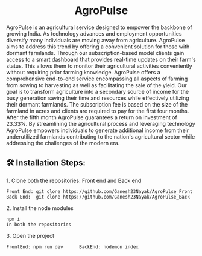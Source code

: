<h1 align="center" id="title">AgroPulse</h1>

<p id="description">AgroPulse is an agricultural service designed to empower the backbone of growing India. As technology advances and employment opportunities diversify many individuals are moving away from agriculture. AgroPulse aims to address this trend by offering a convenient solution for those with dormant farmlands. Through our subscription-based model clients gain access to a smart dashboard that provides real-time updates on their farm's status. This allows them to monitor their agricultural activities conveniently without requiring prior farming knowledge. AgroPulse offers a comprehensive end-to-end service encompassing all aspects of farming from sowing to harvesting as well as facilitating the sale of the yield. Our goal is to transform agriculture into a secondary source of income for the busy generation saving their time and resources while effectively utilizing their dormant farmlands. The subscription fee is based on the size of the farmland in acres and clients are required to pay for the first four months. After the fifth month AgroPulse guarantees a return on investment of 23.33%. By streamlining the agricultural process and leveraging technology AgroPulse empowers individuals to generate additional income from their underutilized farmlands contributing to the nation's agricultural sector while addressing the challenges of&nbsp;the&nbsp;modern&nbsp;era.</p>

<h2>🛠️ Installation Steps:</h2>

<p>1. Clone both the repositories: Front end and Back end</p>

```
Front End: git clone https://github.com/Ganesh23Nayak/AgroPulse_Front            Back End:  git clone https://github.com/Ganesh23Nayak/AgroPulse_Back
```

<p>2. Install the node modules</p>

```
npm i                                                                          In both the repositories
```

<p>3. Open the project</p>

```
FrontEnd: npm run dev      BackEnd: nodemon index
```
